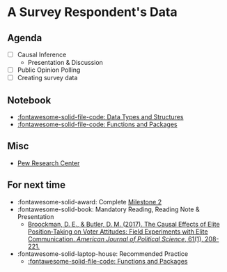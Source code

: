 # A Survey Respondent's Data

## Agenda
- [ ] Causal Inference
    - Presentation & Discussion
- [ ] Public Opinion Polling
- [ ] Creating survey data

## Notebook

- [:fontawesome-solid-file-code: Data Types and Structures](https://colab.research.google.com/github/mickaeltemporao/itds/blob/main/materials/02-data-types-and-structures.ipynb)
- [:fontawesome-solid-file-code: Functions and Packages](https://colab.research.google.com/github/mickaeltemporao/itds/blob/main/materials/03-functions-and-packages.ipynb)

## Misc
- [Pew Research Center](https://www.pewresearch.org/global/2021/10/21/citizens-in-advanced-economies-want-significant-changes-to-their-political-systems/)

## For next time
- :fontawesome-solid-award: Complete [Milestone 2](https://colab.research.google.com/github/mickaeltemporao/data-analysis/blob/main/materials/assignment-2.ipynb)
- :fontawesome-solid-book: Mandatory Reading, Reading Note & Presentation
    - [Broockman, D. E., & Butler, D. M. (2017). The Causal Effects of Elite Position‐Taking on Voter Attitudes: Field Experiments with Elite Communication. *American Journal of Political Science*, 61(1), 208-221.](https://proxy.sciencespobordeaux.fr:2595/doi/epdf/10.1111/ajps.12243)
- :fontawesome-solid-laptop-house: Recommended Practice
    - [:fontawesome-solid-file-code: Functions and Packages](https://colab.research.google.com/github/mickaeltemporao/itds/blob/main/materials/03-functions-and-packages.ipynb)
